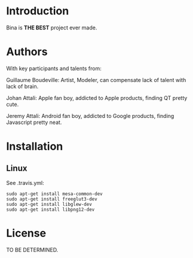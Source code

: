 # Introduction

Bina is **THE BEST** project ever made. 

# Authors

With key participants and talents from:

Guillaume Boudeville: Artist, Modeler, can compensate lack of talent with lack
of brain.

Johan Attali: Apple fan boy, addicted to Apple products, finding QT pretty cute.

Jeremy Attali: Android fan boy, addicted to Google products, finding Javascript
pretty neat.

# Installation

## Linux

See .travis.yml:

    sudo apt-get install mesa-common-dev
    sudo apt-get install freeglut3-dev
    sudo apt-get install libglew-dev
    sudo apt-get install libpng12-dev

# License

TO BE DETERMINED.
